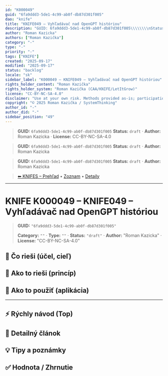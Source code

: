 ```yaml
---
id: "K000049"
guid: "6fa9ddd3-5de1-4c99-ab0f-db87d301f005"
dao: "knife"
title: "KNIFE049 – Vyhľadávač nad OpenGPT históriou"
description: "GUID: 6fa9ddd3-5de1-4c99-ab0f-db87d301f005\\\\\\\\nStatus: draft · Author: Roman Kazicka · License: CC-BY-NC-SA-4.0"
author: "Roman Kazicka"
authors: ["Roman Kazička"]
category: "-"
type: "-"
priority: "-"
tags: ["KNIFE"]
created: "2025-09-17"
modified: "2025-09-17"
status: "backlog"
locale: "sk"
sidebar_label: "K000049 – KNIFE049 – Vyhľadávač nad OpenGPT históriou"
rights_holder_content: "Roman Kazička"
rights_holder_system: "Roman Kazička (CAA/KNIFE/LetItGrow)"
license: "CC-BY-NC-SA-4.0"
disclaimer: "Use at your own risk. Methods provided as-is; participation is voluntary and context-aware."
copyright: "© 2025 Roman Kazička / SystemThinking"
author_id: "-"
author_did: "-"
sidebar_position: "49"
---
```

<!-- body:start -->

<!-- fm-visible: start -->
> **GUID:** `6fa9ddd3-5de1-4c99-ab0f-db87d301f005`
> **Status:** `draft` · **Author:** Roman Kazicka · **License:** CC-BY-NC-SA-4.0
<!-- fm-visible: end -->
<!-- body:start -->

<!-- fm-visible: start -->
> **GUID:** `6fa9ddd3-5de1-4c99-ab0f-db87d301f005`
> **Status:** `draft` · **Author:** Roman Kazicka
<!-- fm-visible: end -->
<!-- body:start -->

<!-- fm-visible: start -->
> **GUID:** `6fa9ddd3-5de1-4c99-ab0f-db87d301f005`
> **Status:** `draft` · **Author:** Roman Kazicka
<!-- fm-visible: end -->
<!-- body:start -->

<!-- nav:knifes -->
> [⬅ KNIFES – Prehľad](../overview.md) • [Zoznam](../KNIFE_Overview_List.md) • [Detaily](../KNIFE_Overview_Details.md)
---
# KNIFE K000049 – KNIFE049 – Vyhľadávač nad OpenGPT históriou
<!-- fm-visible: start -->

> **GUID:** `"6fa9ddd3-5de1-4c99-ab0f-db87d301f005"`
>   
> **Category:** `""` · **Type:** `""` · **Status:** `"draft"` · **Author:** "Roman Kazicka" · **License:** "CC-BY-NC-SA-4.0"
<!-- fm-visible: end -->


## 🎯 Čo rieši (účel, cieľ)

## 🧩 Ako to rieši (princíp)

## 🧪 Ako to použiť (aplikácia)

---

## ⚡ Rýchly návod (Top)

## 📜 Detailný článok

## 💡 Tipy a poznámky

## ✅ Hodnota / Zhrnutie
